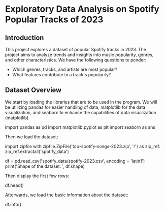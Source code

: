 # Exploratory Data Analysis on Spotify Popular Tracks of 2023

## Introduction 
This project explores a dataset of popular Spotify tracks in 2023. The project aims to analyze trends and insights into music popularity, genres, and other characteristics. We have the following questions to ponder:
- Which genres, tracks, and artists are most popular?
- What features contribute to a track's popularity?

## Dataset Overview 

We start by loading the libraries that are to be used in the program. We will be utilizing pandas for easier handling of data, matplotlib for the data visualization, and seaborn to enhance the capabilities of data visualization (matplotlib).

import pandas as pd
import matplotlib.pyplot as plt
import seaborn as sns

Then we load the dataset:

import zipfile
with zipfile.ZipFile('top-spotify-songs-2023.zip', 'r') as zip_ref: zip_ref.extractall('spotify_data')

df = pd.read_csv('spotify_data/spotify-2023.csv', encoding = 'latin1')
print('Shape of the dataset: ', df.shape)

Then display the first few rows:

df.head()

Afterwards, we load the basic information about the dataset:

df.info() 

